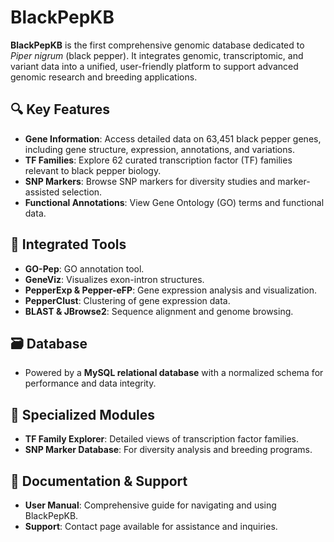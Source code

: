 # BlackPepKB

**BlackPepKB** is the first comprehensive genomic database dedicated to *Piper nigrum* (black pepper). It integrates genomic, transcriptomic, and variant data into a unified, user-friendly platform to support advanced genomic research and breeding applications.

## 🔍 Key Features

* **Gene Information**: Access detailed data on 63,451 black pepper genes, including gene structure, expression, annotations, and variations.
* **TF Families**: Explore 62 curated transcription factor (TF) families relevant to black pepper biology.
* **SNP Markers**: Browse SNP markers for diversity studies and marker-assisted selection.
* **Functional Annotations**: View Gene Ontology (GO) terms and functional data.

## 🧰 Integrated Tools

* **GO-Pep**: GO annotation tool.
* **GeneViz**: Visualizes exon-intron structures.
* **PepperExp & Pepper-eFP**: Gene expression analysis and visualization.
* **PepperClust**: Clustering of gene expression data.
* **BLAST & JBrowse2**: Sequence alignment and genome browsing.

## 🗃️ Database

* Powered by a **MySQL relational database** with a normalized schema for performance and data integrity.

## 🧬 Specialized Modules

* **TF Family Explorer**: Detailed views of transcription factor families.
* **SNP Marker Database**: For diversity analysis and breeding programs.

## 📘 Documentation & Support

* **User Manual**: Comprehensive guide for navigating and using BlackPepKB.
* **Support**: Contact page available for assistance and inquiries.
